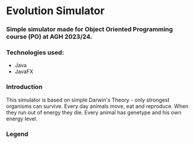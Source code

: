 # Evolution Simulator

### Simple simulator made for Object Oriented Programming course (PO) at AGH 2023/24.

### Technologies used:

- Java
- JavaFX

### Introduction

This simulator is based on simple Darwin's Theory - only strongest organisms can survive. Every day animals move, eat and reproduce. When they run out of energy they die. Every animal has genetype and his own energy level.<br>

### Legend

